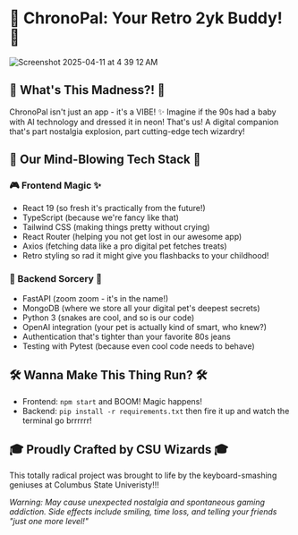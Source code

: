# 🌟 ChronoPal: Your Retro 2yk Buddy! 🌟

![Screenshot 2025-04-11 at 4 39 12 AM](https://github.com/user-attachments/assets/c1748218-bc71-4ff0-936d-aed5749f7839)


## 💫 What's This Madness?! 💫
ChronoPal isn't just an app - it's a VIBE! ✨ Imagine if the 90s had a baby with AI technology and dressed it in neon! That's us! A digital companion that's part nostalgia explosion, part cutting-edge tech wizardry!

## 🚀 Our Mind-Blowing Tech Stack 🚀

### 🎮 Frontend Magic ✨
- React 19 (so fresh it's practically from the future!)
- TypeScript (because we're fancy like that)
- Tailwind CSS (making things pretty without crying)
- React Router (helping you not get lost in our awesome app)
- Axios (fetching data like a pro digital pet fetches treats)
- Retro styling so rad it might give you flashbacks to your childhood!

### 🧠 Backend Sorcery 🔮
- FastAPI (zoom zoom - it's in the name!)
- MongoDB (where we store all your digital pet's deepest secrets)
- Python 3 (snakes are cool, and so is our code)
- OpenAI integration (your pet is actually kind of smart, who knew?)
- Authentication that's tighter than your favorite 80s jeans
- Testing with Pytest (because even cool code needs to behave)

## 🛠️ Wanna Make This Thing Run? 🛠️
- Frontend: `npm start` and BOOM! Magic happens!
- Backend: `pip install -r requirements.txt` then fire it up and watch the terminal go brrrrrr!

## 🎓 Proudly Crafted by CSU Wizards 🎓
This totally radical project was brought to life by the keyboard-smashing geniuses at Columbus State Univeristy!!!

*Warning: May cause unexpected nostalgia and spontaneous gaming addiction. Side effects include smiling, time loss, and telling your friends "just one more level!"*
